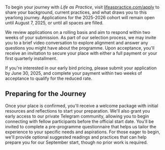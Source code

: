 To begin your journey with *Life as Practice*, visit [lifeaspractice.com/apply](https://lifeaspractice.com/apply) to share your background, current practices, and what draws you to this yearlong journey. Applications for the 2025-2026 cohort will remain open until August 7, 2025, or until all spaces are filled.

We review applications on a rolling basis and aim to respond within two weeks of your submission. As part of our selection process, we may invite you to a brief video conversation to explore alignment and answer any questions you might have about the programme. Upon acceptance, you'll receive an invitation to secure your place with either a full payment or your first quarterly installment.

If you're interested in our early bird pricing, please submit your application by June 30, 2025, and complete your payment within two weeks of acceptance to qualify for the reduced rate.

Preparing for the Journey
-------------------------

Once your place is confirmed, you'll receive a welcome package with initial resources and reflections to start your preparation. We'll also grant you early access to our private Telegram community, allowing you to begin connecting with fellow participants before the official start date. You'll be invited to complete a pre-programme questionnaire that helps us tailor the experience to your specific needs and aspirations. For those eager to begin, we'll provide optional suggested readings and practices that can help prepare you for our September start, though no prior work is required.